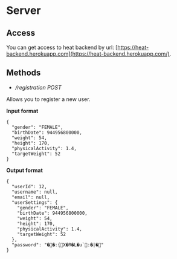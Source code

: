 # Server

## Access
You can get access to heat backend by url: [https://heat-backend.herokuapp.com](https://heat-backend.herokuapp.com/).

## Methods
- */registration POST*

Allows you to register a new user.

**Input format**
```
{
  "gender": "FEMALE",
  "birthDate": 944956800000,
  "weight": 54,
  "height": 170,
  "physicalActivity": 1.4,
  "targetWeight": 52
}
```

**Output format**
```
{
  "userId": 12,
  "username": null,
  "email": null,
  "userSettings": {
    "gender": "FEMALE",
    "birthDate": 944956800000,
    "weight": 54,
    "height": 170,
    "physicalActivity": 1.4,
    "targetWeight": 52
  },
  "password": "��:{X�R�L�u`:�|�"
}
```
